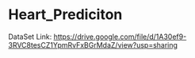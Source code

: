 # Heart_Prediciton

DataSet Link: https://drive.google.com/file/d/1A30ef9-3RVC8tesCZ1YpmRvFxBGrMdaZ/view?usp=sharing
